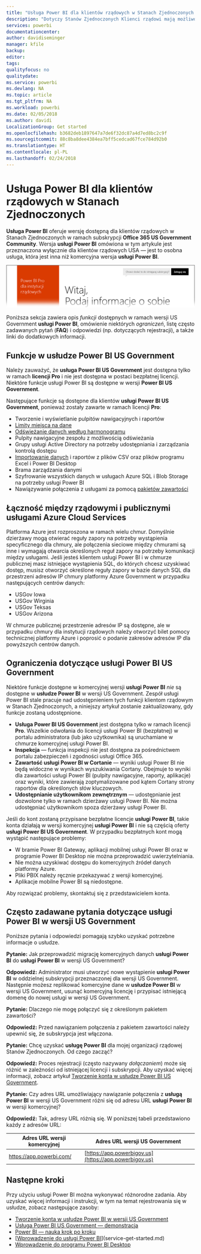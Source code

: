 ```yaml
---
title: "Usługa Power BI dla klientów rządowych w Stanach Zjednoczonych — omówienie"
description: "Dotyczy Stanów Zjednoczonych Klienci rządowi mają możliwość zapoznania się z funkcjami i ograniczeniami dotyczącymi usługi Power BI US Government"
services: powerbi
documentationcenter: 
author: davidiseminger
manager: kfile
backup: 
editor: 
tags: 
qualityfocus: no
qualitydate: 
ms.service: powerbi
ms.devlang: NA
ms.topic: article
ms.tgt_pltfrm: NA
ms.workload: powerbi
ms.date: 02/05/2018
ms.author: davidi
LocalizationGroup: Get started
ms.openlocfilehash: b3682deb1897647a7de6f32dc87a4d7ed8bc2c9f
ms.sourcegitcommit: 88c8ba8dee4384ea7bff5cedcad67fce784d92b0
ms.translationtype: HT
ms.contentlocale: pl-PL
ms.lasthandoff: 02/24/2018
---
```

# <a name="power-bi-for-us-government-customers"></a>Usługa Power BI dla klientów rządowych w Stanach Zjednoczonych
**Usługa Power BI** oferuje wersję dostępną dla klientów rządowych w Stanach Zjednoczonych w ramach subskrypcji **Office 365 US Government Community**. Wersja **usługi Power BI** omówiona w tym artykule jest przeznaczona wyłącznie dla klientów rządowych USA — jest to osobna usługa, która jest inna niż komercyjna wersja **usługi Power BI**.

![](media/service-govus-overview/service_usgov_overview-1.png)

Poniższa sekcja zawiera opis *funkcji* dostępnych w ramach wersji US Government **usługi Power BI**, omówienie niektórych *ograniczeń*, listę często zadawanych pytań (**FAQ**) i odpowiedzi (np. dotyczących rejestracji), a także linki do dodatkowych informacji.

## <a name="features-of-power-bi-us-government"></a>Funkcje w usłudze Power BI US Government
Należy zauważyć, że **usługa Power BI US Government** jest dostępna tylko w ramach **licencji Pro** i nie jest dostępna w postaci bezpłatnej licencji. Niektóre funkcje usługi Power BI są dostępne w wersji **Power BI US Government**.

Następujące funkcje są dostępne dla klientów **usługi Power BI US Government**, ponieważ zostały zawarte w ramach licencji **Pro**:

* Tworzenie i wyświetlanie pulpitów nawigacyjnych i raportów
* [Limity miejsca na dane](service-admin-manage-your-data-storage-in-power-bi.md)
* [Odświeżanie danych według harmonogramu](refresh-data.md)
* Pulpity nawigacyjne zespołu z możliwością odświeżania
* Grupy usługi Active Directory na potrzeby udostępniania i zarządzania kontrolą dostępu
* [Importowanie danych](service-get-data.md) i raportów z plików CSV oraz plików programu Excel i Power BI Desktop
* Brama zarządzania danymi
* Szyfrowanie wszystkich danych w usługach Azure SQL i Blob Storage na potrzeby usługi Power BI
* Nawiązywanie połączenia z usługami za pomocą [pakietów zawartości](service-connect-to-services.md)

## <a name="connectivity-between-government-and-public-azure-cloud-services"></a>Łączność między rządowymi i publicznymi usługami Azure Cloud Services 

Platforma Azure jest rozproszona w ramach wielu chmur. Domyślnie dzierżawy mogą otwierać reguły zapory na potrzeby wystąpienia specyficznego dla chmury, ale połączenia sieciowe między chmurami są inne i wymagają otwarcia określonych reguł zapory na potrzeby komunikacji między usługami. Jeśli jesteś klientem usługi Power BI i w chmurze publicznej masz istniejące wystąpienia SQL, do których chcesz uzyskiwać dostęp, musisz otworzyć określone reguły zapory w bazie danych SQL dla przestrzeni adresów IP chmury platformy Azure Government w przypadku następujących centrów danych:

* USGov Iowa
* USGov Wirginia
* USGov Teksas
* USGov Arizona

W chmurze publicznej przestrzenie adresów IP są dostępne, ale w przypadku chmury dla instytucji rządowych należy otworzyć bilet pomocy technicznej platformy Azure i poprosić o podanie zakresów adresów IP dla powyższych centrów danych. 


## <a name="limitations-of-power-bi-us-government"></a>Ograniczenia dotyczące usługi Power BI US Government
Niektóre funkcje dostępne w komercyjnej wersji **usługi Power BI** *nie* są dostępne w **usłudze Power BI** w wersji US Government. Zespół usługi Power BI stale pracuje nad udostępnieniem tych funkcji klientom rządowym w Stanach Zjednoczonych, a niniejszy artykuł zostanie zaktualizowany, gdy funkcje zostaną udostępnione.

* **Usługa Power BI US Government** jest dostępna tylko w ramach licencji **Pro**. Wszelkie odwołania do licencji usługi Power BI (bezpłatnej) w portalu administratora (lub jako użytkownika) są uruchamiane w chmurze komercyjnej usługi Power BI.
* **Inspekcja** — funkcja inspekcji nie jest dostępna za pośrednictwem portalu zabezpieczeń i zgodności usługi Office 365.
* **Zawartość usługi Power BI w Cortanie** — wyniki usługi Power BI nie będą widoczne w wynikach wyszukiwania Cortany. Obejmuje to wyniki dla zawartości usługi Power BI (pulpity nawigacyjne, raporty, aplikacje) oraz wyniki, które zawierają zoptymalizowane pod kątem Cortany strony raportów dla określonych słów kluczowych.
* **Udostępnianie użytkownikom zewnętrznym** — udostępnianie jest dozwolone tylko w ramach dzierżawy usługi Power BI. Nie można udostępniać użytkownikom spoza dzierżawy usługi Power BI.

Jeśli do kont zostaną przypisane bezpłatne licencje **usługi Power BI**, takie konta działają w wersji komercyjnej **usługi Power BI** i nie są częścią oferty **usługi Power BI US Government**. W przypadku bezpłatnych kont mogą wystąpić następujące problemy:

* W bramie Power BI Gateway, aplikacji mobilnej usługi Power BI oraz w programie Power BI Desktop nie można przeprowadzić uwierzytelniania.
* Nie można uzyskiwać dostępu do komercyjnych źródeł danych platformy Azure.
* Pliki PBIX należy ręcznie przekazywać z wersji komercyjnej.
* Aplikacje mobilne Power BI są niedostępne.

Aby rozwiązać problemy, skontaktuj się z przedstawicielem konta.

## <a name="frequently-asked-questions-faq-for-the-us-government-version-of-the-power-bi-service"></a>Często zadawane pytania dotyczące usługi Power BI w wersji US Government
Poniższe pytania i odpowiedzi pomagają szybko uzyskać potrzebne informacje o usłudze.

**Pytanie:** Jak przeprowadzić migrację komercyjnych danych **usługi Power BI** do **usługi Power BI** w wersji US Government?

**Odpowiedź:** Administrator musi utworzyć nowe wystąpienie **usługi Power BI** w oddzielnej subskrypcji przeznaczonej dla wersji US Government. Następnie możesz replikować komercyjne dane w **usłudze Power BI** w wersji US Government, usunąć komercyjną licencję i przypisać istniejącą domenę do nowej usługi w wersji US Government.

**Pytanie:** Dlaczego nie mogę połączyć się z określonym pakietem zawartości?

**Odpowiedź:** Przed nawiązaniem połączenia z pakietem zawartości należy upewnić się, że subskrypcja jest włączona.

**Pytanie:** Chcę uzyskać **usługę Power BI** dla mojej organizacji rządowej Stanów Zjednoczonych. Od czego zacząć?

**Odpowiedź:** Proces rejestracji (często nazywany *dołączaniem*) może się różnić w zależności od istniejącej licencji i subskrypcji. Aby uzyskać więcej informacji, zobacz artykuł [Tworzenie konta w usłudze Power BI US Government](service-govus-signup.md).

**Pytanie:** Czy adres URL umożliwiający nawiązanie połączenia z **usługą Power BI** w wersji US Government różni się od adresu URL **usługi Power BI** w wersji komercyjnej?

**Odpowiedź:** Tak, adresy URL różnią się. W poniższej tabeli przedstawiono każdy z adresów URL:

| Adres URL wersji komercyjnej | Adres URL wersji US Government |
| --- | --- |
| https://app.powerbi.com/ |[https://app.powerbigov.us](https://app.powerbigov.us) |

## <a name="next-steps"></a>Następne kroki
Przy użyciu usługi Power BI można wykonywać różnorodne zadania. Aby uzyskać więcej informacji i instrukcji, w tym na temat rejestrowania się w usłudze, zobacz następujące zasoby:

* [Tworzenie konta w usłudze Power BI w wersji US Government](service-govus-signup.md)
* <a href="https://channel9.msdn.com/Blogs/Azure/Cognitive-Services-HDInsight-and-Power-BI-on-Azure-Government">Usługa Power BI US Government — demonstracja</a>
* [Power BI — nauka krok po kroku](guided-learning/gettingstarted.yml#step-1)
* [[Wprowadzenie do usługi Power BI](service-get-started.md)](service-get-started.md)
* [Wprowadzenie do programu Power BI Desktop](desktop-getting-started.md)

